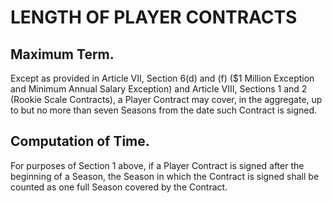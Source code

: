 # LENGTH OF PLAYER CONTRACTS

## Maximum Term.

Except as provided in Article VII, Section 6(d) and (f) (\$1 Million Exception and Minimum Annual Salary Exception) and Article VIII, Sections 1 and 2 (Rookie Scale Contracts), a Player Contract may cover, in the aggregate, up to but no more than seven Seasons from the date such Contract is signed.

## Computation of Time.

For purposes of Section 1 above, if a Player Contract is signed after the beginning of a Season, the Season in which the Contract is signed shall be counted as one full Season covered by the Contract.
